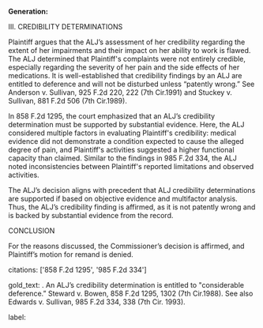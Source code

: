 **Generation:**

III. CREDIBILITY DETERMINATIONS

Plaintiff argues that the ALJ’s assessment of her credibility regarding the extent of her impairments and their impact on her ability to work is flawed. The ALJ determined that Plaintiff's complaints were not entirely credible, especially regarding the severity of her pain and the side effects of her medications. It is well-established that credibility findings by an ALJ are entitled to deference and will not be disturbed unless “patently wrong.” See Anderson v. Sullivan, 925 F.2d 220, 222 (7th Cir.1991) and Stuckey v. Sullivan, 881 F.2d 506 (7th Cir.1989).

In 858 F.2d 1295, the court emphasized that an ALJ’s credibility determination must be supported by substantial evidence. Here, the ALJ considered multiple factors in evaluating Plaintiff's credibility: medical evidence did not demonstrate a condition expected to cause the alleged degree of pain, and Plaintiff's activities suggested a higher functional capacity than claimed. Similar to the findings in 985 F.2d 334, the ALJ noted inconsistencies between Plaintiff's reported limitations and observed activities.

The ALJ’s decision aligns with precedent that ALJ credibility determinations are supported if based on objective evidence and multifactor analysis. Thus, the ALJ’s credibility finding is affirmed, as it is not patently wrong and is backed by substantial evidence from the record.

CONCLUSION

For the reasons discussed, the Commissioner’s decision is affirmed, and Plaintiff’s motion for remand is denied.

citations: ['858 F.2d 1295', '985 F.2d 334']

gold_text: . An ALJ’s credibility determination is entitled to "considerable deference.” Steward v. Bowen, 858 F.2d 1295, 1302 (7th Cir.1988). See also Edwards v. Sullivan, 985 F.2d 334, 338 (7th Cir. 1993).

label: 